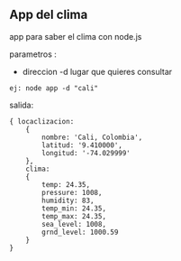 ## App del clima

app para saber el clima con node.js

parametros :

- direccion -d  lugar que quieres consultar

```
ej: node app -d "cali"
```

salida:
```
{ locaclizacion:   
    {   
        nombre: 'Cali, Colombia',
        latitud: '9.410000',
        longitud: '-74.029999' 
    },  
    clima:
    {   
        temp: 24.35,
        pressure: 1008,
        humidity: 83,
        temp_min: 24.35,
        temp_max: 24.35,
        sea_level: 1008,
        grnd_level: 1000.59 
    } 
}
```